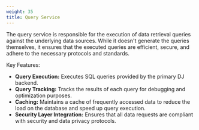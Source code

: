 ```yaml
---
weight: 35
title: Query Service
---
```


The query service is responsible for the execution of data retrieval queries against the underlying 
data sources. While it doesn't generate the queries themselves, it ensures that the executed queries 
are efficient, secure, and adhere to the necessary protocols and standards.

Key Features:
* **Query Execution:** Executes SQL queries provided by the primary DJ backend.
* **Query Tracking:** Tracks the results of each query for debugging and optimization purposes.
* **Caching:** Maintains a cache of frequently accessed data to reduce the load on the database and speed up query execution.
* **Security Layer Integration:** Ensures that all data requests are compliant with security and data privacy protocols.
